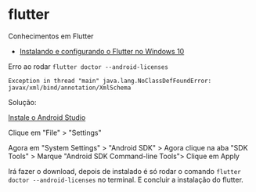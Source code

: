 # flutter
Conhecimentos em Flutter





- [Instalando e configurando o Flutter no Windows 10](https://flutter.dev/docs/get-started/install/windows#android-setup)

Erro ao rodar `flutter doctor --android-licenses`

`Exception in thread "main" java.lang.NoClassDefFoundError: javax/xml/bind/annotation/XmlSchema`

Solução:

[Instale o Android Studio](https://developer.android.com/news)

Clique em "File" > "Settings" 



Agora em "System Settings" > "Android SDK" > Agora clique na aba "SDK Tools" > Marque "Android SDK Command-line Tools"> Clique em Apply

Irá fazer o download, depois de instalado é só rodar o comando `flutter doctor --android-licenses` no terminal. E concluir a instalação do flutter.

